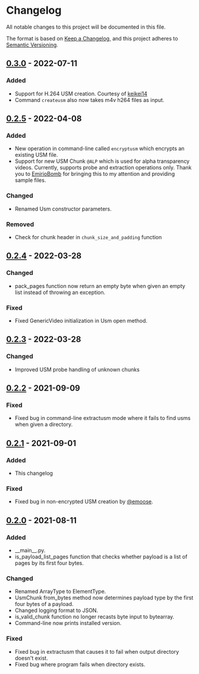 # Changelog
All notable changes to this project will be documented in this file.

The format is based on [Keep a Changelog](https://keepachangelog.com/en/1.0.0/),
and this project adheres to [Semantic Versioning](https://semver.org/spec/v2.0.0.html).

## [0.3.0] - 2022-07-11
### Added
- Support for H.264 USM creation. Courtesy of [keikei14](https://github.com/keikei14)
- Command `createusm` also now takes m4v h264 files as input.

## [0.2.5] - 2022-04-08
### Added
- New operation in command-line called `encryptusm` which encrypts an existing USM file.
- Support for new USM Chunk `@ALP` which is used for alpha transparency videos. Currently, supports probe and extraction operations only. Thank you to [EmirioBomb](https://github.com/EmirioBomb) for bringing this to my attention and providing sample files.

### Changed
- Renamed Usm constructor parameters.

### Removed
- Check for chunk header in `chunk_size_and_padding` function

## [0.2.4] - 2022-03-28
### Changed
- pack\_pages function now return an empty byte when given an empty list instead of throwing an exception.

### Fixed
- Fixed GenericVideo initialization in Usm open method.

## [0.2.3] - 2022-03-28
### Changed
- Improved USM probe handling of unknown chunks

## [0.2.2] - 2021-09-09
### Fixed
- Fixed bug in command-line extractusm mode where it fails to find usms when given a directory.

## [0.2.1] - 2021-09-01
### Added
- This changelog

### Fixed
- Fixed bug in non-encrypted USM creation by [@emoose](https://github.com/emoose).

## [0.2.0] - 2021-08-11
### Added
- \_\_main\_\_.py.
- is_payload_list_pages function that checks whether payload is a list of pages by its first four bytes.

### Changed
- Renamed ArrayType to ElementType.
- UsmChunk from_bytes method now determines payload type by the first four bytes of a payload. 
- Changed logging format to JSON.
- is_valid_chunk function no longer recasts byte input to bytearray.
- Command-line now prints installed version.

### Fixed
- Fixed bug in extractusm that causes it to fail when output directory doesn't exist.
- Fixed bug where program fails when directory exists.

[Unreleased]: https://github.com/donmai-me/WannaCRI/compare/0.3.0...HEAD
[0.3.0]: https://github.com/donmai-me/WannaCRI/compare/0.2.5...0.3.0
[0.2.5]: https://github.com/donmai-me/WannaCRI/compare/0.2.4...0.2.5
[0.2.4]: https://github.com/donmai-me/WannaCRI/compare/0.2.3...0.2.4
[0.2.3]: https://github.com/donmai-me/WannaCRI/compare/0.2.2...0.2.3
[0.2.2]: https://github.com/donmai-me/WannaCRI/compare/0.2.1...0.2.2
[0.2.1]: https://github.com/donmai-me/WannaCRI/compare/0.2.0...0.2.1
[0.2.0]: https://github.com/donmai-me/WannaCRI/compare/0.1.0...0.2.0
